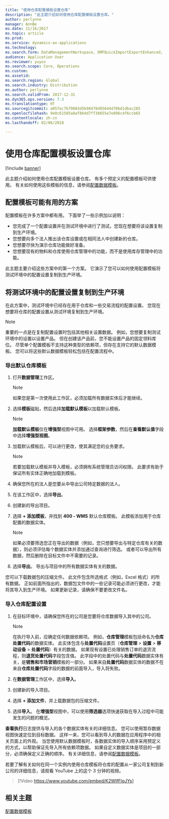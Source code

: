 ```yaml
---
title: "使用仓库配置模板设置仓库"
description: "此主题介绍如何使用仓库配置模板设置仓库。"
author: perlynne
manager: AnnBe
ms.date: 11/16/2017
ms.topic: article
ms.prod: 
ms.service: dynamics-ax-applications
ms.technology: 
ms.search.form: DataManagementWorkspace, DMFQuickImportExportEnhanced, DMFDefinitionGroupTemplate, DMFEntityTemplateDefinitionLoadDialog
audience: Application User
ms.reviewer: yuyus
ms.search.scope: Core, Operations
ms.custom: 
ms.assetid: 
ms.search.region: Global
ms.search.industry: Distribution
ms.author: perlynne
ms.search.validFrom: 2017-12-31
ms.dyn365.ops.version: 7.3
ms.translationtype: HT
ms.sourcegitcommit: a05fec7b79003d5b98470d85644d70bd1dbac285
ms.openlocfilehash: 9e0c61505a8af864d7ff38655e7e896c4f6ccb65
ms.contentlocale: zh-cn
ms.lasthandoff: 02/06/2018

---
```


# <a name="set-up-a-warehouse-by-using-a-warehouse-configuration-template"></a>使用仓库配置模板设置仓库

[!include [banner](../includes/banner.md)]

此主题介绍如何使用仓库配置模板设置仓库。 有多个预定义的配置模板可供使用。 有关如何使用这些模板的信息，请参阅[配置数据模板](../../dev-itpro/data-entities/configuration-data-templates.md)。

## <a name="scenarios-where-configuration-templates-can-be-helpful"></a>配置模板可能有用的方案

配置模板在许多方案中都有用。 下面举了一些示例加以说明：

- 您完成了一个配置设置并在测试环境中进行了测试，您现在想要将该设置复制到生产环境。
- 您想要向多个法人推出该仓库设置或在相同法人中创建新的仓库。
- 您想要尽快为演示仓库功能做好准备。
- 您想要现有的物料和仓库使用仓库管理中的功能，而不是使用库存管理中的功能。

此主题主要介绍这些方案中的第一个方案。 它演示了您可以如何使用配置模板将测试环境中的配置设置复制到生产环境。

## <a name="copy-a-configuration-setup-from-a-test-environment-to-a-production-environment"></a>将测试环境中的配置设置复制到生产环境

在此方案中，测试环境中已经存在用于仓库和一些交易流程的配置设置。 您现在想要将仓库的配置设置从测试环境复制到生产环境。

> [!NOTE]
> 重要的一点是在复制配置设置时包括其他相关设置数据。 例如，您想要复制测试环境中的设置以设置产品。 但在创建该产品前，您不能设置产品的固定领料库位。 尽管单个配置模板不支持这种类型的依赖项，但存在支持它的默认数据模板。 您可以将这些默认数据模板轻松包括在配置流程中。

### <a name="export-a-default-warehouse-template"></a>导出默认仓库模板 

1. 打开**数据管理**工作区。

    > [!NOTE]
    > 如果您是第一次使用此工作区，必须加载所有数据实体后才能继续。

2. 选择**模板**磁贴，然后选择**加载默认模板**以加载默认模板。

    > [!NOTE]
    > **加载默认模板**仅在**增强型**视图中可用。 选择**框架参数**，然后在**查看默认值**字段中选择**增强型视图**。

3. 加载默认模板后，可以进行更改，使其满足您的业务要求。

    > [!NOTE]
    > 若要加载默认模板并导入模板，必须拥有系统管理员访问权限。 此要求有助于保证所有实体正确地加载到模板。

4. 确保您所在的法人是您要从中导出公司特定数据的法人。
5. 在该工作区中，选择**导出**。
6. 创建新的导出项目。
7. 选择 **+ 添加模板**，并找到 **400 - WMS** 默认仓库模板。 此模板添加用于仓库配置的数据实体。

    > [!NOTE]
    > 如果必须要筛选您正在导出的数据（例如，您只想要导出与特定仓库有关的数据），则必须评估每个数据实体并添加通过查询进行筛选。 或者可以导出所有数据，然后删除在目标文件中不需要的记录。

8. 选择**导出**。 导出与项目中的所有数据实体有关的数据。

您可以下载数据包的压缩文件。 此文件包含所选格式（例如，Excel 格式）的所有数据。 正如前面所指出的，数据包文件中的一些记录可能必须进行更改，才能将其导入到生产环境。 如果更新记录，请确保不要更改文件名。

### <a name="import-a-warehouse-configuration-setup"></a>导入仓库配置设置

1. 在目标环境中，请确保您所在的公司是您要将仓库数据导入其中的公司。

    > [!NOTE]
    > 在执行导入前，应确定任何数据依赖项。 例如，**仓库管理**模板包括命名为**仓库处置代码**的数据实体。 此实体包含与**处置代码**设置页（**仓库管理** > **设置** > **移动设备** > **处置代码**）有关的数据。 如果现有设置已处理销售订单的退货流程，则**退货处置代码**字段包含值。 此字段中的处置代码与**处置代码**数据实体有关，是**销售和市场营销**模板的一部分。 如果来自**处置代码**数据实体的数据不在来自**仓库处置代码**字段的数据的前面导入，导入将失败。

2. 在**数据管理**工作区中，选择**导入**。
3. 创建新的导入项目。
4. 选择 **+ 添加文件**，并上载数据包的压缩文件。
5. 选择**导入**。 在**增强型**视图中，可以使用**筛选器**选项快速获取在导入过程中可能发生的问题的概览。

**查看执行**日志提供与导入的各个数据实体有关的详细信息。 您可以使用暂存数据视图快速定位到目标数据。 这样一来，您可以看到导入的数据在应用程序中的相关页面上的外观。 当您使用默认数据模板时，各数据实体的导入顺序采用预定义的方式，以帮助保证先导入所有依赖项数据。 如果自定义数据实体是项目的一部分，必须确保定义正确的顺序。 有关详细信息，请参阅[配置数据模板](../../dev-itpro/data-entities/configuration-data-templates.md)。

若要了解有关如何在同一个实例内使用仓库模板将仓库的配置从一家公司复制到新公司的详细信息，请观看 YouTube 上的这个 3 分钟的视频。

> [!Video https://www.youtube.com/embed/K2WIfFlqJYs]


## <a name="related-topic"></a>相关主题

[配置数据模板](../../dev-itpro/data-entities/configuration-data-templates.md)

